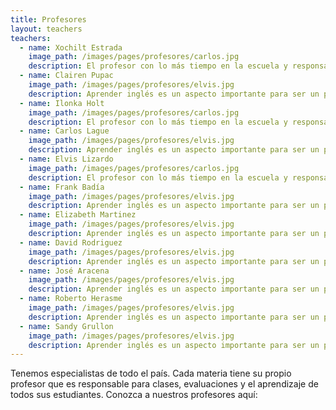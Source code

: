 ```yaml
---
title: Profesores
layout: teachers
teachers:
  - name: Xochilt Estrada
    image_path: /images/pages/profesores/carlos.jpg
    description: El profesor con lo más tiempo en la escuela y responsable para matemáticas y contabilidad.
  - name: Clairen Pupac
    image_path: /images/pages/profesores/elvis.jpg
    description: Aprender inglés es un aspecto importante para ser un profesional. Ilonka se ocupa de esa materia.
  - name: Ilonka Holt
    image_path: /images/pages/profesores/carlos.jpg
    description: El profesor con lo más tiempo en la escuela y responsable para matemáticas y contabilidad.
  - name: Carlos Lague
    image_path: /images/pages/profesores/elvis.jpg
    description: Aprender inglés es un aspecto importante para ser un profesional. Ilonka se ocupa de esa materia.
  - name: Elvis Lizardo
    image_path: /images/pages/profesores/carlos.jpg
    description: El profesor con lo más tiempo en la escuela y responsable para matemáticas y contabilidad.
  - name: Frank Badía
    image_path: /images/pages/profesores/elvis.jpg
    description: Aprender inglés es un aspecto importante para ser un profesional. Ilonka se ocupa de esa materia.
  - name: Elizabeth Martinez
    image_path: /images/pages/profesores/elvis.jpg
    description: Aprender inglés es un aspecto importante para ser un profesional. Ilonka se ocupa de esa materia.
  - name: David Rodriguez
    image_path: /images/pages/profesores/elvis.jpg
    description: Aprender inglés es un aspecto importante para ser un profesional. Ilonka se ocupa de esa materia.
  - name: José Aracena
    image_path: /images/pages/profesores/elvis.jpg
    description: Aprender inglés es un aspecto importante para ser un profesional. Ilonka se ocupa de esa materia.
  - name: Roberto Herasme
    image_path: /images/pages/profesores/elvis.jpg
    description: Aprender inglés es un aspecto importante para ser un profesional. Ilonka se ocupa de esa materia.
  - name: Sandy Grullon
    image_path: /images/pages/profesores/elvis.jpg
    description: Aprender inglés es un aspecto importante para ser un profesional. Ilonka se ocupa de esa materia.
---
```


Tenemos especialistas de todo el país. Cada materia tiene su propio profesor que es responsable para clases, evaluaciones y el aprendizaje de todos sus estudiantes. Conozca a nuestros profesores aquí: